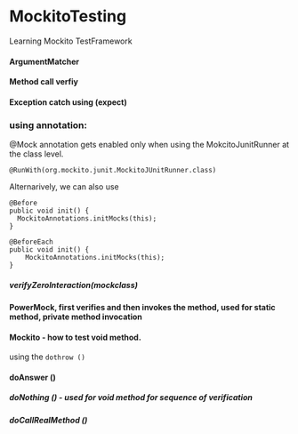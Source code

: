 # MockitoTesting
Learning Mockito TestFramework

#### ArgumentMatcher

#### Method call verfiy

#### Exception catch using (expect)


### using annotation:
  @Mock annotation gets enabled only when using the MokcitoJunitRunner at the class level.
  
  ```
  @RunWith(org.mockito.junit.MockitoJUnitRunner.class)
  ````
  Alternarively, we can also use
  
  ```
  @Before
public void init() {
    MockitoAnnotations.initMocks(this);
}
```
```
@BeforeEach
public void init() {
    MockitoAnnotations.initMocks(this);
}
```
##### verifyZeroInteraction(mockclass)


#### PowerMock, first verifies and then invokes the method, used for static method, private method invocation

#### Mockito - how to test void method.
  using the ```dothrow () ```

#### doAnswer ()

##### doNothing () - used for void method for sequence of verification

##### doCallRealMethod ()


